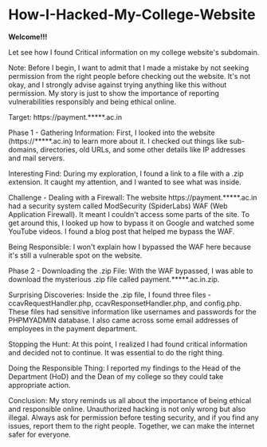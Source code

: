 # How-I-Hacked-My-College-Website
**Welcome!!!**

Let see how I found Critical information on my college website's subdomain.

Note: Before I begin, I want to admit that I made a mistake by not seeking permission from the right people before checking out the website. It's not okay, and I strongly advise against trying anything like this without permission. My story is just to show the importance of reporting vulnerabilities responsibly and being ethical online.

Target: https://payment.*****.ac.in

Phase 1 - Gathering Information: First, I looked into the website (https://*****.ac.in) to learn more about it. I checked out things like sub-domains, directories, old URLs, and some other details like IP addresses and mail servers.

Interesting Find: During my exploration, I found a link to a file with a .zip extension. It caught my attention, and I wanted to see what was inside.

Challenge - Dealing with a Firewall: The website https://payment.*****.ac.in had a security system called ModSecurity (SpiderLabs) WAF (Web Application Firewall). It meant I couldn't access some parts of the site. To get around this, I looked up how to bypass it on Google and watched some YouTube videos. I found a blog post that helped me bypass the WAF.

Being Responsible: I won't explain how I bypassed the WAF here because it's still a vulnerable spot on the website.

Phase 2 - Downloading the .zip File: With the WAF bypassed, I was able to download the mysterious .zip file called payment.*****.ac.in.zip.

Surprising Discoveries: Inside the .zip file, I found three files - ccavRequestHandler.php, ccavResponsetHandler.php, and config.php. These files had sensitive information like usernames and passwords for the PHPMYADMIN database. I also came across some email addresses of employees in the payment department.

Stopping the Hunt: At this point, I realized I had found critical information and decided not to continue. It was essential to do the right thing.

Doing the Responsible Thing: I reported my findings to the Head of the Department (HoD) and the Dean of my college so they could take appropriate action.

Conclusion: My story reminds us all about the importance of being ethical and responsible online. Unauthorized hacking is not only wrong but also illegal. Always ask for permission before testing security, and if you find any issues, report them to the right people. Together, we can make the internet safer for everyone.
